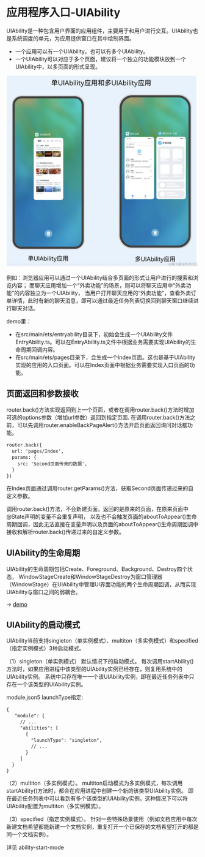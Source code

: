 # 应用程序入口-UIAbility
UIAbility是一种包含用户界面的应用组件，主要用于和用户进行交互。UIAbility也是系统调度的单元，为应用提供窗口在其中绘制界面。
- 一个应用可以有一个UIAbility，也可以有多个UIAbility。
- 一个UIAbility可以对应于多个页面，建议将一个独立的功能模块放到一个UIAbility中，以多页面的形式呈现。

<img src="./UIAblility.png" />

例如：浏览器应用可以通过一个UIAbility结合多页面的形式让用户进行的搜索和浏览内容；
而聊天应用增加一个“外卖功能”的场景，则可以将聊天应用中“外卖功能”的内容独立为一个UIAbility，
当用户打开聊天应用的“外卖功能”，查看外卖订单详情，此时有新的聊天消息，即可以通过最近任务列表切换回到聊天窗口继续进行聊天对话。

demo里：
- 在src/main/ets/entryability目录下，初始会生成一个UIAbility文件EntryAbility.ts。可以在EntryAbility.ts文件中根据业务需要实现UIAbility的生命周期回调内容。
- 在src/main/ets/pages目录下，会生成一个Index页面。这也是基于UIAbility实现的应用的入口页面。可以在Index页面中根据业务需要实现入口页面的功能。

## 页面返回和参数接收
router.back()方法实现返回到上一个页面，或者在调用router.back()方法时增加可选的options参数（增加url参数）返回到指定页面.
在调用router.back()方法之前，可以先调用router.enableBackPageAlert()方法开启页面返回询问对话框功能。
```
router.back({
  url: 'pages/Index',
  params: {
    src: 'Second页面传来的数据',
  }
})
```
在Index页面通过调用router.getParams()方法，获取Second页面传递过来的自定义参数。

调用router.back()方法，不会新建页面，返回的是原来的页面，在原来页面中@State声明的变量不会重复声明，
以及也不会触发页面的aboutToAppear()生命周期回调，因此无法直接在变量声明以及页面的aboutToAppear()生命周期回调中接收和解析router.back()传递过来的自定义参数。

## UIAbility的生命周期
UIAbility的生命周期包括Create、Foreground、Background、Destroy四个状态，
WindowStageCreate和WindowStageDestroy为窗口管理器（WindowStage）在UIAbility中管理UI界面功能的两个生命周期回调，从而实现UIAbility与窗口之间的弱耦合。

-> [demo](../entry/src/main/ets/entryability)


## UIAbility的启动模式
UIAbility当前支持singleton（单实例模式）、multiton（多实例模式）和specified（指定实例模式）3种启动模式。

（1）singleton（单实例模式） 默认情况下的启动模式。
每次调用startAbility()方法时，如果应用进程中该类型的UIAbility实例已经存在，则复用系统中的UIAbility实例。
系统中只存在唯一一个该UIAbility实例，即在最近任务列表中只存在一个该类型的UIAbility实例。

module.json5 launchType指定:
```
{
   "module": {
     // ...
     "abilities": [
       {
         "launchType": "singleton",
         // ...
       }
     ]
  }
}
```
（2）multiton（多实例模式）。
multiton启动模式为多实例模式，每次调用startAbility()方法时，都会在应用进程中创建一个新的该类型UIAbility实例。
即在最近任务列表中可以看到有多个该类型的UIAbility实例。这种情况下可以将UIAbility配置为multiton（多实例模式）。

（3）specified（指定实例模式）。
针对一些特殊场景使用（例如文档应用中每次新建文档希望都能新建一个文档实例，重复打开一个已保存的文档希望打开的都是同一个文档实例）。

详见 ability-start-mode